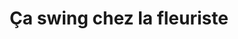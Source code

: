 ---
title: "Ça swing chez la fleuriste"
url: /salins-les-bains/ca-swing-chez-la-fleuriste/
shop: Blumen
---